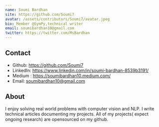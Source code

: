 ```yaml
---
name: Soumi Bardhan
site: https://github.com/Soumi7
avatar: /assets/contributors/Soumi7/avatar.jpeg
bio: Member @SymPy,technical writer
email: soumibardhan10@gmail.com
twitter: https://twitter.com/MsBardhan
---
```


## Contact

- Github: <https://github.com/Soumi7>
- LinkedIn: <https://www.linkedin.com/in/soumi-bardhan-8539b3191/>
- Medium : <https://soumibardhan10.medium.com/>
- Email: <soumibardhan10@gmail.com>

## About

I enjoy solving real world problems with
computer vision and NLP. I write technical
articles documenting my projects. All of
my projects( expect ongoing research) are
opensourced on my github.
